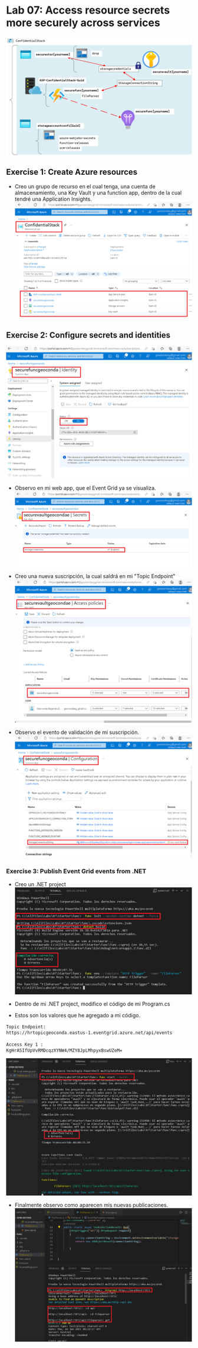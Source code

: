 # Lab 07: Access resource secrets more securely across services
![architecture_09](ZZ-lab/Architecture_07.png)

## Exercise 1: Create Azure resources
* Creo un grupo de recurso en el cual tenga, una cuenta de almacenamiento, una Key Vault y una function app, dentro de la cual tendré una Application Insights.
![Lab0700](ZZ-lab/Lab0700.png)


## Exercise 2: Configure secrets and identities
![Lab0701](ZZ-lab/Lab0701.png)
* Observo en mi web app, que el Event Grid ya se visualiza. 
![Lab0702](ZZ-lab/Lab0702.png)

* Creo una nueva suscripción, la cual saldrá en mi "Topic Endpoint"
![Lab0703](ZZ-lab/Lab0703.png)

* Observo el evento de validación de mi suscripción.
![Lab0704](ZZ-lab/Lab0704.png)

### Exercise 3: Publish Event Grid events from .NET
* Creo un .NET project
![Lab0705](ZZ-lab/Lab0705.png)


 
* Dentro de mi .NET project, modifico el código de mi  Program.cs

 
 * Estos son los valores que he agregado a mi código.
 ```
Topic Endpoint:
https://hrtopicgeoconda.eastus-1.eventgrid.azure.net/api/events

Access Key 1 :
KgHrASIfUpVvRMDcqzXYNW4/MZY8JpLMhpyxBswUZeM=
```
![Lab0706](ZZ-lab/Lab0706.png)
* Finalmente observo como aparecen mis nuevas publicaciones.
![Lab0707](ZZ-lab/Lab0707.png)
